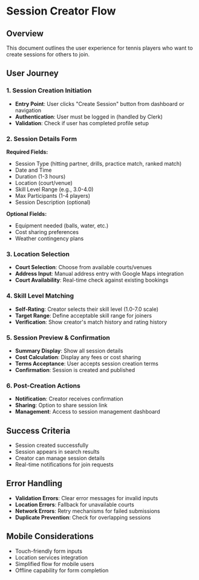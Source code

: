 # Session Creator Flow

## Overview
This document outlines the user experience for tennis players who want to create sessions for others to join.

## User Journey

### 1. Session Creation Initiation
- **Entry Point**: User clicks "Create Session" button from dashboard or navigation
- **Authentication**: User must be logged in (handled by Clerk)
- **Validation**: Check if user has completed profile setup

### 2. Session Details Form
**Required Fields:**
- Session Type (hitting partner, drills, practice match, ranked match)
- Date and Time
- Duration (1-3 hours)
- Location (court/venue)
- Skill Level Range (e.g., 3.0-4.0)
- Max Participants (1-4 players)
- Session Description (optional)

**Optional Fields:**
- Equipment needed (balls, water, etc.)
- Cost sharing preferences
- Weather contingency plans

### 3. Location Selection
- **Court Selection**: Choose from available courts/venues
- **Address Input**: Manual address entry with Google Maps integration
- **Court Availability**: Real-time check against existing bookings

### 4. Skill Level Matching
- **Self-Rating**: Creator selects their skill level (1.0-7.0 scale)
- **Target Range**: Define acceptable skill range for joiners
- **Verification**: Show creator's match history and rating history

### 5. Session Preview & Confirmation
- **Summary Display**: Show all session details
- **Cost Calculation**: Display any fees or cost sharing
- **Terms Acceptance**: User accepts session creation terms
- **Confirmation**: Session is created and published

### 6. Post-Creation Actions
- **Notification**: Creator receives confirmation
- **Sharing**: Option to share session link
- **Management**: Access to session management dashboard

## Success Criteria
- Session created successfully
- Session appears in search results
- Creator can manage session details
- Real-time notifications for join requests

## Error Handling
- **Validation Errors**: Clear error messages for invalid inputs
- **Location Errors**: Fallback for unavailable courts
- **Network Errors**: Retry mechanisms for failed submissions
- **Duplicate Prevention**: Check for overlapping sessions

## Mobile Considerations
- Touch-friendly form inputs
- Location services integration
- Simplified flow for mobile users
- Offline capability for form completion 